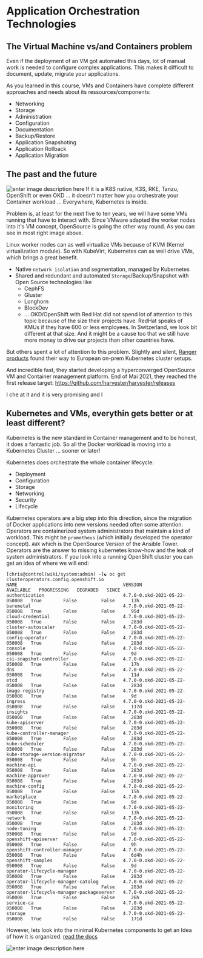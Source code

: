 # Application Orchestration Technologies

## The Virtual Machine vs/and Containers problem
Even if the deployment of an VM got automated this days, lot of manual work is needed to configure complex applications.
This makes it difficult to document, update, migrate your applications.

As you learned in this course, VMs and Containers have complete different approaches and needs about its ressources/components:
- Networking
- Storage
- Administration
- Configuration
- Documentation
- Backup/Restore
- Application Snapshoting
- Application Rollback
- Application Migration


## The past and the future

![enter image description here](https://github.com/joe-speedboat/workshop.docker/raw/main/images/evol.png)
If it is a K8S native, K3S, RKE, Tanzu, OpenShift or even OKD ... it doesn't matter how you orchestrate your Container workload ... Everywhere, Kubernetes is inside.

Problem is, at least for the next five to ten years, we will have some VMs running that have to interact with.
Since VMware adapted the worker nodes into it's VM concept, OpenSource is going the other way round.
As you can see in most right image above.

Linux worker nodes can as well virtualize VMs because of KVM (Kernel virtualization module).
So with KubeVirt, Kubernetes can as well drive VMs, which brings a great benefit.
- Native `network isolation` and segmentation, managed by Kubernetes
- Shared and redundant and automated `Storage`/Backup/Snapshot with Open Source technologies like
	- CephFS
	- Gluster
	- Longhorn
	- BlockDev
	- ...
OKD/OpenShift with Red Hat did not spend lot of attention to this topic because of the size their projects have.
RedHat speaks of KMUs if they have 600 or less employees.
In Switzerland, we look bit different at that size. 
And it might be a cause too that we still have more money to drive our projects than other countries have.

But others spent a lot of attention to this problem.
Slightly and silent, [Ranger products](https://rancher.com/) found their way to European on-prem Kubernetes cluster setups.

And incredible fast, they started developing a hyperconverged OpenSource VM and Container management platform.
End of Mai 2021, they reached the first release target: https://github.com/harvester/harvester/releases

I che at it and it is very promising and l



## Kubernetes and VMs, everythin gets better or at least different?
Kubernetes is the new standard in Container management and to be honest, it does a fantastic job.
So all the Docker workload is moving into a Kubernetes Cluster ... sooner or later!

Kubernetes does orchestrate the whole container lifecycle:
- Deployment
- Configuration
- Storage
- Networking
- Security
- Lifecycle

Kubernetes operators are a big step into this direction, since the migration of Docker applications into new versions needed often some attention. Operators are containerized system administrators that maintain a kind of workload.
This might be `prometheus` (which initially developed the operator concept).
`AWX` which is the OpenSource Version of the Ansible Tower.
Operators are the answer to missing kubernetes know-how and the leak of system administrators.
If you look into a running OpenShift cluster you can get an idea of where we will end:
```
[chris@control(wiki/system:admin) ~]☯ oc get clusteroperators.config.openshift.io
NAME                                       VERSION                         AVAILABLE   PROGRESSING   DEGRADED   SINCE
authentication                             4.7.0-0.okd-2021-05-22-050008   True        False         False      13h
baremetal                                  4.7.0-0.okd-2021-05-22-050008   True        False         False      95d
cloud-credential                           4.7.0-0.okd-2021-05-22-050008   True        False         False      283d
cluster-autoscaler                         4.7.0-0.okd-2021-05-22-050008   True        False         False      283d
config-operator                            4.7.0-0.okd-2021-05-22-050008   True        False         False      283d
console                                    4.7.0-0.okd-2021-05-22-050008   True        False         False      9d
csi-snapshot-controller                    4.7.0-0.okd-2021-05-22-050008   True        False         False      17h
dns                                        4.7.0-0.okd-2021-05-22-050008   True        False         False      11d
etcd                                       4.7.0-0.okd-2021-05-22-050008   True        False         False      283d
image-registry                             4.7.0-0.okd-2021-05-22-050008   True        False         False      9d
ingress                                    4.7.0-0.okd-2021-05-22-050008   True        False         False      117d
insights                                   4.7.0-0.okd-2021-05-22-050008   True        False         False      283d
kube-apiserver                             4.7.0-0.okd-2021-05-22-050008   True        False         False      283d
kube-controller-manager                    4.7.0-0.okd-2021-05-22-050008   True        False         False      283d
kube-scheduler                             4.7.0-0.okd-2021-05-22-050008   True        False         False      283d
kube-storage-version-migrator              4.7.0-0.okd-2021-05-22-050008   True        False         False      9h
machine-api                                4.7.0-0.okd-2021-05-22-050008   True        False         False      283d
machine-approver                           4.7.0-0.okd-2021-05-22-050008   True        False         False      283d
machine-config                             4.7.0-0.okd-2021-05-22-050008   True        False         False      15h
marketplace                                4.7.0-0.okd-2021-05-22-050008   True        False         False      9d
monitoring                                 4.7.0-0.okd-2021-05-22-050008   True        False         False      13h
network                                    4.7.0-0.okd-2021-05-22-050008   True        False         False      283d
node-tuning                                4.7.0-0.okd-2021-05-22-050008   True        False         False      9d
openshift-apiserver                        4.7.0-0.okd-2021-05-22-050008   True        False         False      9h
openshift-controller-manager               4.7.0-0.okd-2021-05-22-050008   True        False         False      6d4h
openshift-samples                          4.7.0-0.okd-2021-05-22-050008   True        False         False      9d
operator-lifecycle-manager                 4.7.0-0.okd-2021-05-22-050008   True        False         False      283d
operator-lifecycle-manager-catalog         4.7.0-0.okd-2021-05-22-050008   True        False         False      283d
operator-lifecycle-manager-packageserver   4.7.0-0.okd-2021-05-22-050008   True        False         False      26h
service-ca                                 4.7.0-0.okd-2021-05-22-050008   True        False         False      283d
storage                                    4.7.0-0.okd-2021-05-22-050008   True        False         False      171d
```

However, lets look into the minimal Kubernetes components to get an Idea of how it is organized.
[read the docs](https://kubernetes.io/docs/concepts/overview/components/)

![enter image description here](https://raw.githubusercontent.com/joe-speedboat/workshop.docker/main/images/components-of-kubernetes.svg)

<!--stackedit_data:
eyJoaXN0b3J5IjpbLTE0MTY2NzM0OTZdfQ==
-->